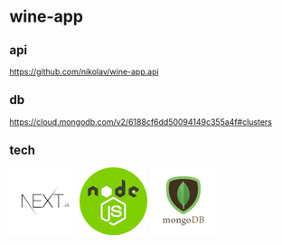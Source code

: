 
# wine-app

## api
  https://github.com/nikolav/wine-app.api

## db
  https://cloud.mongodb.com/v2/6188cf6dd50094149c355a4f#clusters

## tech 
[![NextJS](logo.nextjs.png)](https://nextjs.org/) [![NodeJS](logo.nodejs.png)](https://nodejs.org/) [![MongoDB](logo.mongodb.png)](https://www.mongodb.com/)
